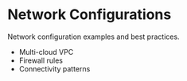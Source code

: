 # Network Configurations

Network configuration examples and best practices.

- Multi-cloud VPC
- Firewall rules
- Connectivity patterns
